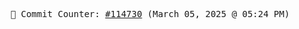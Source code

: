 <p align="center">
    <samp>
        📮 Commit Counter: <a href="https://github.com/Javascript-void0/Javascript-void0/commits/main">#114730</a> (March 05, 2025 @ 05:24 PM)
    </samp>
</p>